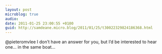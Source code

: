 ```yaml
---
layout: post
microblog: true
audio: 
date: 2011-01-25 23:00:55 +0100
guid: http://samdeane.micro.blog/2011/01/25/t30022329824186368.html
---
```

@pieteromvlee I don’t have an answer for you, but I’d be interested to hear one… in the same boat...
